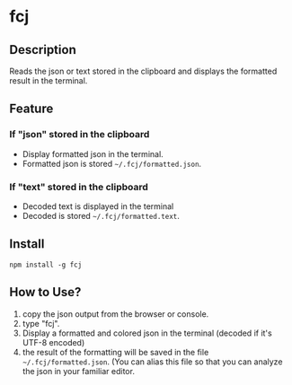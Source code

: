 # fcj

## Description
Reads the json or text stored in the clipboard and displays the formatted result in the terminal.

## Feature
###  If "json" stored in the clipboard

- Display formatted json in the terminal.
- Formatted json is stored `~/.fcj/formatted.json`.

###  If "text" stored in the clipboard

- Decoded text is displayed in the terminal
- Decoded is stored `~/.fcj/formatted.text`.

## Install
`npm install -g fcj`

## How to Use?

1. copy the json output from the browser or console.
2. type "fcj".
3. Display a formatted and colored json in the terminal (decoded if it's UTF-8 encoded)
4. the result of the formatting will be saved in the file `~/.fcj/formatted.json`. (You can alias this file so that you can analyze the json in your familiar editor.
